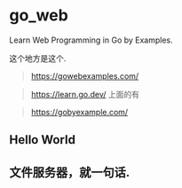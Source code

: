 # go_web

Learn Web Programming in Go by Examples.

这个地方是这个.
>https://gowebexamples.com/

>https://learn.go.dev/
上面的有

>https://gobyexample.com/




## Hello World


## 文件服务器，就一句话.

